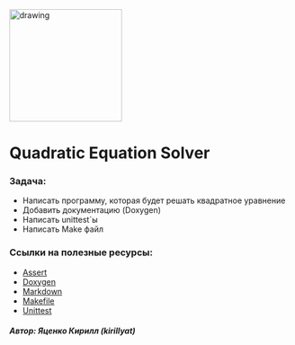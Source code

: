 <img src="http://talisman.ispras.ru/wp-content/uploads/2019/01/logo_RU.jpg" alt="drawing" width="200"/>

# Quadratic Equation Solver

### Задача: 
- Написать программу, которая будет решать квадратное уравнение
- Добавить документацию (Doxygen)
- Написать unittest`ы
- Написать Make файл



### Ссылки на полезные ресурсы:
- [Assert](https://habr.com/ru/post/141080)
- [Doxygen](https://habr.com/ru/post/252101)
- [Markdown](https://github.com/sandino/Markdown-Cheatsheet)
- [Makefile](https://habr.com/ru/post/155201)
- [Unittest](https://habr.com/ru/post/169381)


##### Автор: Яценко Кирилл (kirillyat)
